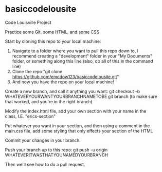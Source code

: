 # basiccodelousite
Code Louisville Project

Practice some Git, some HTML, and some CSS

Start by cloning this repo to your local machine:

1. Navigate to a folder where you want to pull this repo down to, I recommend creating a "development" folder in your "My Documents" folder, or something along this line (also, do all of this in the command line)  
2. Clone the repo "git clone https://github.com/emcdow123/basiccodelousite.git"  
3. And now you have the repo on your local machine!

Create a new branch, and call it anything you want:
git checkout -b WHATEVERYOURWANTYOURBRANCHNAMETOBE
git branch (to make sure that worked, and you're in the right branch)

Modify the index.html file, add your own section with your name in the class, I.E. "erics-section"

Put whatever you want in your section, and then using a comment in the main.css file, add some styling that only effects your section of the HTML

Commit your changes in your branch.

Push your branch up to this repo:
git push -u origin WHATEVERITWASTHATYOUNAMEDYOURBRANCH

Then we'll see how to do a pull request.
